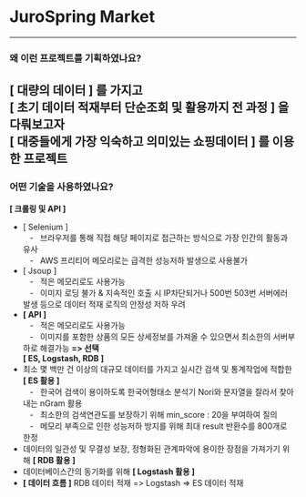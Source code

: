 # JuroSpring Market
------------
### 왜 이런 프로젝트를 기획하였나요?
**[ 대량의 데이터 ]** 를 가지고<br/>
**[ 초기 데이터 적재부터 단순조회 및 활용까지 전 과정 ]** 을 다뤄보고자<br/>
**[ 대중들에게 가장 익숙하고 의미있는 쇼핑데이터 ]** 를 이용한 프로젝트<br/>
------------
### 어떤 기술을 사용하였나요?
**[ 크롤링 및 API ]**
+ [ Selenium ]<br/>&nbsp;&nbsp;&nbsp;-&nbsp;&nbsp;&nbsp;브라우저를 통해 직접 해당 페이지로 접근하는 방식으로 가장 인간의 활동과 유사<br/>&nbsp;&nbsp;&nbsp;-&nbsp;&nbsp;&nbsp;AWS 프리티어 메모리로는 급격한 성능저하 발생으로 사용불가<br/>
+ [ Jsoup ]<br/>&nbsp;&nbsp;&nbsp;-&nbsp;&nbsp;&nbsp;적은 메모리로도 사용가능<br/>&nbsp;&nbsp;&nbsp;-&nbsp;&nbsp;&nbsp;이미지 로딩 불가 & 지속적인 호출 시 IP차단되거나 500번 503번 서버에러 발생 등으로 데이터 적재 로직의 안정성 저하 우려<br/>
+ **[ API ]**<br/>&nbsp;&nbsp;&nbsp;-&nbsp;&nbsp;&nbsp;적은 메모리로도 사용가능<br/>&nbsp;&nbsp;&nbsp;-&nbsp;&nbsp;&nbsp;이미지를 포함한 상품의 모든 상세정보를 가져올 수 있으면서 최소한의 서버부하로 해결가능 **=> 선택**<br/>
**[ ES, Logstash, RDB ]**
+ 최소 몇 백만 건 이상의 대규모 데이터를 가지고 실시간 검색 및 통계작업에 적합한 **[ ES 활용 ]**<br/>&nbsp;&nbsp;&nbsp;-&nbsp;&nbsp;&nbsp;한국어 검색이 용이하도록 한국어형태소 분석기 Nori와 문자열을 잘라서 찾아내는 nGram 활용<br/>&nbsp;&nbsp;&nbsp;-&nbsp;&nbsp;&nbsp;최소한의 검색연관도를 보장하기 위해 min_score : 20을 부여하여 질의<br/>&nbsp;&nbsp;&nbsp;-&nbsp;&nbsp;&nbsp;메모리 부족으로 인한 성능저하 방지를 위해 최대 result 반환수를 800개로 한정<br/>
+ 데이터의 일관성 및 무결성 보장, 정형화된 관계파악에 용이한 장점을 가져가기 위해 **[ RDB 활용 ]**<br/>
+ 데이터베이스간의 동기화를 위해 **[ Logstash 활용 ]**<br/>
+ **[ 데이터 흐름 ]** RDB 데이터 적재 => Logstash => ES 데이터 적재<br/>
